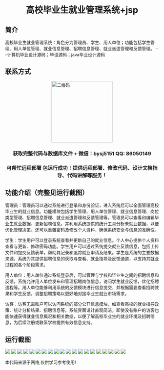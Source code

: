<p><h1 align="center">高校毕业生就业管理系统+jsp</h1></p>

## 简介
高校毕业生就业管理系统：角色分为管理员、学生、用人单位；功能包括学生管理、用人单位管理、就业信息管理、招聘信息管理、就业派遣管理和反馈管理。    --计算机毕业设计源码；毕设源码；java毕业设计源码


## 联系方式
<img src="https://bs-1329754181.cos.ap-shanghai.myqcloud.com/wx.jpg" alt="二维码" style="display: block; margin: 0 auto;" width="200px">
<p><h3 align="center">获取完整代码与数据库文件 + 微信：bysj5151 QQ: 86050149</h3></p>
<p><h3 align="center">可帮忙远程部署 包运行成功！提供远程部署、修改代码、设计文档指导、代码讲解等服务！</h3></p>

## 功能介绍（完整见运行截图）
管理员：管理员可以通过系统进行登录和身份验证，进入系统后可以全面管理高校毕业生的就业信息。功能模块包括学生管理、用人单位管理、就业信息管理、岗位类型管理、招聘信息管理、就业派遣管理和反馈管理等。管理员可以查看和编辑毕业生就业数据、更新招聘信息，并利用系统提供的统计工具分析未就业数据，以便优化管理决策。还可以重置密码及修改个人资料，确保系统安全与信息的准确性。

学生：学生用户可以登录系统查看并更新自己的就业信息。个人中心提供个人资料查看与更新、修改密码功能。学生用户可以通过系统提交就业反馈信息，包括上传文件和提交反馈表单，帮助其记录和追踪就业申请及结果。学生是系统的主要数据来源，系统为其提供招聘信息的获取与查看、就业指导及反馈通道，以支持其就业过程的各个阶段需求。

用人单位：用人单位通过系统登录后，可以管理与学校和毕业生之间的招聘信息和反馈。系统允许用人单位发布和管理招聘岗位信息，访问学生就业反馈，优化招聘流程等。用人单位能够利用系统的反馈模块进行信息提交，并根据需要查看招聘效果和学生反馈，调整招聘策略以更好地对接毕业生就业市场需求。

访客：访客无需账户可以访问系统的部分公开信息模块，如查看高校的就业指导政策、统计分析结果、招聘信息等。系统界面设计直观简洁，即使没有账户的访客也能快速获得就业信息概况和相关数据，以便了解高校毕业生的就业环境及招聘信息，为后续注册或联系学校提供有效信息支持。


## 运行截图
![](https://bs-1329754181.cos.ap-shanghai.myqcloud.com/ssm/GraduationEmploymentManagementSystemJsp1/img/001.jpg)
![](https://bs-1329754181.cos.ap-shanghai.myqcloud.com/ssm/GraduationEmploymentManagementSystemJsp1/img/002.jpg)
![](https://bs-1329754181.cos.ap-shanghai.myqcloud.com/ssm/GraduationEmploymentManagementSystemJsp1/img/003.jpg)
![](https://bs-1329754181.cos.ap-shanghai.myqcloud.com/ssm/GraduationEmploymentManagementSystemJsp1/img/004.jpg)
![](https://bs-1329754181.cos.ap-shanghai.myqcloud.com/ssm/GraduationEmploymentManagementSystemJsp1/img/005.jpg)
![](https://bs-1329754181.cos.ap-shanghai.myqcloud.com/ssm/GraduationEmploymentManagementSystemJsp1/img/006.jpg)
![](https://bs-1329754181.cos.ap-shanghai.myqcloud.com/ssm/GraduationEmploymentManagementSystemJsp1/img/007.jpg)
![](https://bs-1329754181.cos.ap-shanghai.myqcloud.com/ssm/GraduationEmploymentManagementSystemJsp1/img/008.jpg)
![](https://bs-1329754181.cos.ap-shanghai.myqcloud.com/ssm/GraduationEmploymentManagementSystemJsp1/img/009.jpg)
![](https://bs-1329754181.cos.ap-shanghai.myqcloud.com/ssm/GraduationEmploymentManagementSystemJsp1/img/010.jpg)
![](https://bs-1329754181.cos.ap-shanghai.myqcloud.com/ssm/GraduationEmploymentManagementSystemJsp1/img/011.jpg)
![](https://bs-1329754181.cos.ap-shanghai.myqcloud.com/ssm/GraduationEmploymentManagementSystemJsp1/img/012.jpg)
![](https://bs-1329754181.cos.ap-shanghai.myqcloud.com/ssm/GraduationEmploymentManagementSystemJsp1/img/013.jpg)
![](https://bs-1329754181.cos.ap-shanghai.myqcloud.com/ssm/GraduationEmploymentManagementSystemJsp1/img/014.jpg)
![](https://bs-1329754181.cos.ap-shanghai.myqcloud.com/ssm/GraduationEmploymentManagementSystemJsp1/img/015.jpg)
![](https://bs-1329754181.cos.ap-shanghai.myqcloud.com/ssm/GraduationEmploymentManagementSystemJsp1/img/016.jpg)
![](https://bs-1329754181.cos.ap-shanghai.myqcloud.com/ssm/GraduationEmploymentManagementSystemJsp1/img/017.jpg)
![](https://bs-1329754181.cos.ap-shanghai.myqcloud.com/ssm/GraduationEmploymentManagementSystemJsp1/img/018.jpg)
![](https://bs-1329754181.cos.ap-shanghai.myqcloud.com/ssm/GraduationEmploymentManagementSystemJsp1/img/019.jpg)
![](https://bs-1329754181.cos.ap-shanghai.myqcloud.com/ssm/GraduationEmploymentManagementSystemJsp1/img/020.jpg)

<p>本代码来源于网络,仅供学习参考使用!</p>

